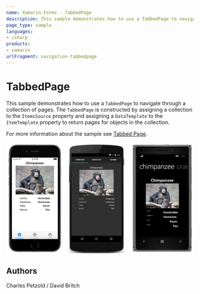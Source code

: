 ```yaml
---
name: Xamarin.Forms - TabbedPage
description: This sample demonstrates how to use a TabbedPage to navigate through a collection of pages. The TabbedPage is constructed by assigning a collection...
page_type: sample
languages:
- csharp
products:
- xamarin
urlFragment: navigation-tabbedpage
---
```

# TabbedPage

This sample demonstrates how to use a `TabbedPage` to navigate through a collection of pages. The `TabbedPage` is constructed by assigning a collection to the `ItemsSource` property and assigning a `DataTemplate` to the `ItemTemplate` property to return pages for objects in the collection.

For more information about the sample see [Tabbed Page](http://developer.xamarin.com/guides/cross-platform/xamarin-forms/user-interface/navigation/tabbed-page/).

![TabbedPage application screenshot](Screenshots/01All.png "TabbedPage application screenshot")

## Authors

Charles Petzold / David Britch
